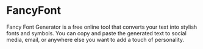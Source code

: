 # FancyFont
Fancy Font Generator is a free online tool that converts your text into stylish fonts and symbols. You can copy and paste the generated text to social media, email, or anywhere else you want to add a touch of personality.
